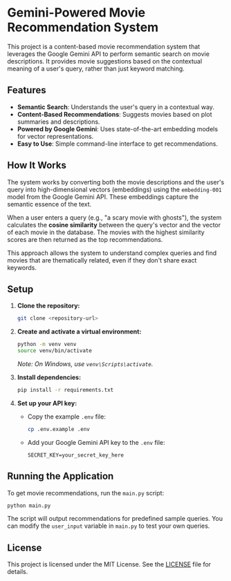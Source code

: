 # Gemini-Powered Movie Recommendation System

This project is a content-based movie recommendation system that leverages the Google Gemini API to perform semantic search on movie descriptions. It provides movie suggestions based on the contextual meaning of a user's query, rather than just keyword matching.

## Features

-   **Semantic Search**: Understands the user's query in a contextual way.
-   **Content-Based Recommendations**: Suggests movies based on plot summaries and descriptions.
-   **Powered by Google Gemini**: Uses state-of-the-art embedding models for vector representations.
-   **Easy to Use**: Simple command-line interface to get recommendations.

## How It Works

The system works by converting both the movie descriptions and the user's query into high-dimensional vectors (embeddings) using the `embedding-001` model from the Google Gemini API. These embeddings capture the semantic essence of the text.

When a user enters a query (e.g., "a scary movie with ghosts"), the system calculates the **cosine similarity** between the query's vector and the vector of each movie in the database. The movies with the highest similarity scores are then returned as the top recommendations.

This approach allows the system to understand complex queries and find movies that are thematically related, even if they don't share exact keywords.

## Setup

1.  **Clone the repository:**
    ```bash
    git clone <repository-url>
    ```
2.  **Create and activate a virtual environment:**
    ```bash
    python -m venv venv
    source venv/bin/activate
    ```
    *Note: On Windows, use `venv\Scripts\activate`.*

3.  **Install dependencies:**
    ```bash
    pip install -r requirements.txt
    ```
4.  **Set up your API key:**
    -   Copy the example `.env` file:
        ```bash
        cp .env.example .env
        ```
    -   Add your Google Gemini API key to the `.env` file:
        ```
        SECRET_KEY=your_secret_key_here
        ```

## Running the Application

To get movie recommendations, run the `main.py` script:

```bash
python main.py
```

The script will output recommendations for predefined sample queries. You can modify the `user_input` variable in `main.py` to test your own queries.

## License

This project is licensed under the MIT License. See the [LICENSE](LICENSE) file for details.

